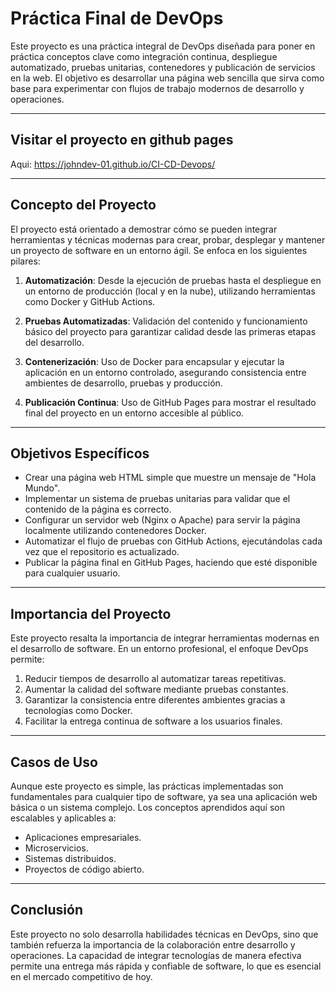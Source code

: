 # Práctica Final de DevOps

Este proyecto es una práctica integral de DevOps diseñada para poner en práctica conceptos clave como integración continua, despliegue automatizado, pruebas unitarias, contenedores y publicación de servicios en la web. El objetivo es desarrollar una página web sencilla que sirva como base para experimentar con flujos de trabajo modernos de desarrollo y operaciones.

---
## Visitar el proyecto en github pages
Aqui: https://johndev-01.github.io/CI-CD-Devops/


---
## Concepto del Proyecto

El proyecto está orientado a demostrar cómo se pueden integrar herramientas y técnicas modernas para crear, probar, desplegar y mantener un proyecto de software en un entorno ágil. Se enfoca en los siguientes pilares:

1. **Automatización**: Desde la ejecución de pruebas hasta el despliegue en un entorno de producción (local y en la nube), utilizando herramientas como Docker y GitHub Actions.
   
2. **Pruebas Automatizadas**: Validación del contenido y funcionamiento básico del proyecto para garantizar calidad desde las primeras etapas del desarrollo.
   
3. **Contenerización**: Uso de Docker para encapsular y ejecutar la aplicación en un entorno controlado, asegurando consistencia entre ambientes de desarrollo, pruebas y producción.

4. **Publicación Continua**: Uso de GitHub Pages para mostrar el resultado final del proyecto en un entorno accesible al público.

---

## Objetivos Específicos

- Crear una página web HTML simple que muestre un mensaje de "Hola Mundo".
- Implementar un sistema de pruebas unitarias para validar que el contenido de la página es correcto.
- Configurar un servidor web (Nginx o Apache) para servir la página localmente utilizando contenedores Docker.
- Automatizar el flujo de pruebas con GitHub Actions, ejecutándolas cada vez que el repositorio es actualizado.
- Publicar la página final en GitHub Pages, haciendo que esté disponible para cualquier usuario.

---

## Importancia del Proyecto

Este proyecto resalta la importancia de integrar herramientas modernas en el desarrollo de software. En un entorno profesional, el enfoque DevOps permite:

1. Reducir tiempos de desarrollo al automatizar tareas repetitivas.
2. Aumentar la calidad del software mediante pruebas constantes.
3. Garantizar la consistencia entre diferentes ambientes gracias a tecnologías como Docker.
4. Facilitar la entrega continua de software a los usuarios finales.

---

## Casos de Uso

Aunque este proyecto es simple, las prácticas implementadas son fundamentales para cualquier tipo de software, ya sea una aplicación web básica o un sistema complejo. Los conceptos aprendidos aquí son escalables y aplicables a:

- Aplicaciones empresariales.
- Microservicios.
- Sistemas distribuidos.
- Proyectos de código abierto.

---

## Conclusión

Este proyecto no solo desarrolla habilidades técnicas en DevOps, sino que también refuerza la importancia de la colaboración entre desarrollo y operaciones. La capacidad de integrar tecnologías de manera efectiva permite una entrega más rápida y confiable de software, lo que es esencial en el mercado competitivo de hoy.

